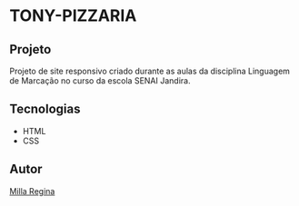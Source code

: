 # TONY-PIZZARIA
## Projeto

Projeto de site responsivo criado durante as aulas da disciplina Linguagem de Marcação no curso da escola SENAI Jandira.

## Tecnologias

* HTML
* CSS

## Autor

[Milla Regina](https://www.linkedin.com/in/milla-regina-468020206/)
